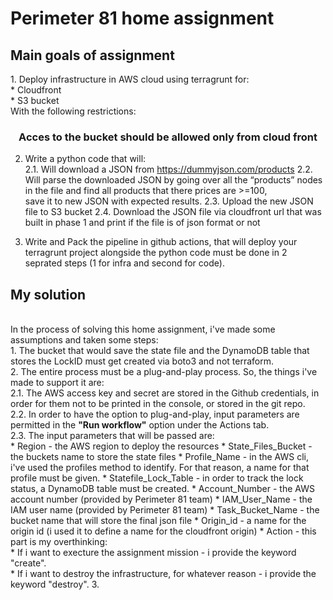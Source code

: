 <h1>Perimeter 81 home assignment</h1>
<h2>Main goals of assignment</h2>
1. Deploy infrastructure in AWS cloud using terragrunt for: <br>
    * Cloudfront <br>
    * S3 bucket <br>
With the following restrictions: <br>
<b><div align="center"><h3>Acces to the bucket should be allowed only from cloud front</b></div></h3>

2. Write a python code that will: <br>
2.1. Will download a JSON from https://dummyjson.com/products
2.2. Will parse the downloaded JSON by going over all the “products” nodes in the file and find all products that there prices are >=100, <br>
save it to new JSON with expected results.
2.3. Upload the new JSON file to S3 bucket
2.4. Download the JSON file via cloudfront url that was built in phase 1 and print if the file is of json format or not

3. Write and Pack the pipeline in github actions, that will deploy your terragrunt project alongside the python code must be done in 2 seprated steps
(1 for infra and second for code).

<h2>My solution</h2><br>
In the process of solving this home assignment, i've made some assumptions and taken some steps:<br>
1. The bucket that would save the state file and the DynamoDB table that stores the LockID must get created via boto3 and not terraform. <br>
2. The entire process must be a plug-and-play process. So, the things i've made to support it are:<br>
2.1. The AWS access key and secret are stored in the Github credentials, in order for them not to be printed in the console, or stored in the git repo. <br>
2.2. In order to have the option to plug-and-play, input parameters are permitted in the <b>"Run workflow"</b> option under the Actions tab. <br>
2.3. The input parameters that will be passed are:<br>
    * Region - the AWS region to deploy the resources
    * State_Files_Bucket - the buckets name to store the state files
    * Profile_Name - in the AWS cli, i've used the profiles method to identify. For that reason, a name for that profile must be given.
    * Statefile_Lock_Table - in order to track the lock status, a DynamoDB table must be created.
    * Account_Number - the AWS account number (provided by Perimeter 81 team)
    * IAM_User_Name - the IAM user name (provided by Perimeter 81 team)
    * Task_Bucket_Name - the bucket name that will store the final json file
    * Origin_id - a name for the origin id (i used it to define a name for the cloudfront origin)
    * Action - this part is my overthinking:<br>
      * If i want to execture the assignment mission - i provide the keyword "create".<br> 
      * If i want to destroy the infrastructure, for whatever reason - i provide the keyword "destroy". 
3. 